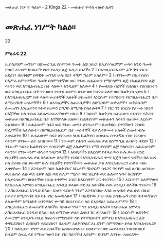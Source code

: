 ﻿
 መጽሐፈ ነገሥት ካልዕ። - 2 Kings 22 - መጽሐፍ ቅዱስ ብሉይ ኪዳን
# መጽሐፈ ነገሥት ካልዕ።
22
### ምዕራፍ 22
ኢዮስያስም መንገሥ በጀመረ ጊዜ የስምንት ዓመት ልጅ ነበረ፤ በኢየሩሳሌምም ሠላሳ አንድ ዓመት ነገሠ፤ እናቱም ከባሱሮት የሆነ የአዳያ ልጅ ይዲዳ ነበረች።
2 ፤ በእግዚአብሔርም ፊት ቅን ነገርን አደረገ፥ በአባቱም በዳዊት መንገድ ሁሉ ሄደ፥ ቀኝም ግራም አላለም።
3 ፤ በንጉሡም በኢዮስያስ በአሥራ ስምንተኛው ዓመት በስምንተኛው ወር ንጉሡ ጸሐፊውን የሜሶላምን ልጅ የኤዜልያስን ልጅ ሳፋንን ወደ እግዚአብሔር ቤት ላከው፥ እንዲህም አለው።
4 ፤ የመቅደሱ በረኞች ከሕዝቡ የሰበሰቡትን ወደ እግዚአብሔር ቤት የገባውን ገንዘብ ይደምር ዘንድ ወደ ካህናቱ አለቃ ወደ ኬልቅያስ ሂድ።
5 ፤ በእግዚአብሔርም ቤት ላሉት ሠራተኞች አለቆች ይስጡት፤ እነርሱም የተናደውን የእግዚአብሔርን ቤት ለሚጠግኑት ሠራተኞች፥
6 ፤ ለአናጢዎችና ለጠራቢዎች፥ ለድንጋይም ወቃሪዎች፥ መቅደሱንም ለመጠገን እንጨትንና የተወቀረውን ድንጋይ ለሚገዙ ይክፈሉት።
7 ፤ ነገር ግን እነርሱ የታመኑ ነበሩና በእጃቸው ስለ ተሰጠ አይቈጣጠሩአቸውም ነበር።
8 ፤ ካህኑም ኬልቅያስ ጸሐፊውን ሳፋንን፥ የሕጉን መጽሐፍ በእግዚአብሔር ቤት አግኝቻለሁ አለው፤ ኬልቅያስም መጽሐፉን ለሳፋን ሰጠው፥ እርሱም አነበበው።
9 ፤ ጸሐፊውም ሳፋን ወደ ንጉሡ መጣ፥ ለንጉሡም። በመቅደሱ የተገኘውን ገንዘብ ባሪያዎችህ አፈሰሱት፥ በእግዚአብሔርም ቤት ሠራተኞች ላይ ለተሾሙት አለቆች ሰጡት ብሎ አወራለት።
10 ፤ ጸሐፊውም ሳፋን ለንጉሡ። ካህኑ ኬልቅያስ መጽሐፍ ሰጥቶኛል ብሎ ነገረው። ሳፋንም በንጉሡ ፊት አነበበው።
11 ፤ ንጉሡም የሕጉን መጽሐፍ ቃል በሰማ ጊዜ ልብሱን ቀደደ።
12 ፤ ንጉሡም ካህኑን ኬልቅያስን፥ የሳፋንንም ልጅ አኪቃምን፥ የሚክያስንም ልጅ ዓክቦርን፥ ጸሐፊውንም ሳፋንን፥ የንጉሡንም ብላቴና ዓሳያን።
13 ፤ አባቶቻችን በእርስዋ የተጻፈውን ሁሉ ይሠሩ ዘንድ የዚህችን መጽሐፍ ቃል ስላልሰሙ በላያችን የነደደ የእግዚአብሔር ቍጣ እጅግ ነውና ሄዳችሁ ስለ እኔና ስለ ሕዝቡ ስለ ይሁዳም ሁሉ የዚህችን የተገኘችውን መጽሐፍ ቃል እግዚአብሔርን ጠይቁ ብሎ አዘዛቸው።
14 ፤ እንዲሁም ካህኑ ኬልቅያስና አኪቃም ዓክቦርም ሳፋንና ዓሳያም ወደ ልብስ ጠባቂው ወደ ሐስራ ልጅ ወደ ቲቁዋ ልጅ ወደ ሴሌም ሚስት ወደ ነቢያቱ ወደ ሕልዳና ሄዱ፤ እርስዋም በኢየሩሳሌም በሁለተኛው ክፍል ተቀምጣ ነበር፤ ከእርስዋም ጋር ተነጋገሩ።
15 ፤ እርስዋም አለቻቸው። የእስራኤል አምላክ እግዚአብሔር እንዲህ ይላል። ወደ እኔ ለላካችሁ ሰው እንዲህ ብላችሁ ንገሩት።
16 ፤ እግዚአብሔር እንዲህ ይላል። እነሆ፥ የይሁዳ ንጉሥ እንዳነበበው እንደ መጽሐፉ ቃል ሁሉ በዚህ ስፍራና በሚኖሩበት ላይ ክፉ ነገር አመጣለሁ።
17 ፤ በእጃቸው ሥራ ሁሉ ያስቈጡኝ ዘንድ ትተውኛልና፥ ለሌሎችም አማልክት ዐጥነዋልና ቍጣዬ በዚህ ስፍራ ላይ ይነድዳል፥ አይጠፋምም።
18 ፤ እግዚአብሔርን ለመጠየቅ ለላካችሁ ለይሁዳ ንጉሥ ግን እንዲህ በሉት። የእስራኤል አምላክ እግዚአብሔር እንዲህ ይላል። ስለ ሰማኸው ቃል፥ ልብህ ገር ሆኖአልና፥
19 ፤ እነርሱም ለድንቅና ለመርገም እንዲሆኑ በዚህ ስፍራና በሚኖሩበት ላይ የተናገርሁትን ሰምተህ በእግዚአብሔር ፊት ተዋርደሃልና፥ ልብስህን ቀድደሃልና፥ በፊቴም አልቅሰሃልና እኔ ደግሞ ሰምቼሃለሁ ይላል እግዚአብሔር።
20 ፤ ስለዚህም ደግሞ ወደ አባቶችህ እሰበስብሃለሁ፥ በሰላምም ወደ መቃብርህ ትሰበሰባለህ፤ በዚህም ስፍራ ላይ የማመጣውን ክፉ ነገር ዓይኖችህ አያዩም። ይህንም ለንጉሡ አወሩለት። 
